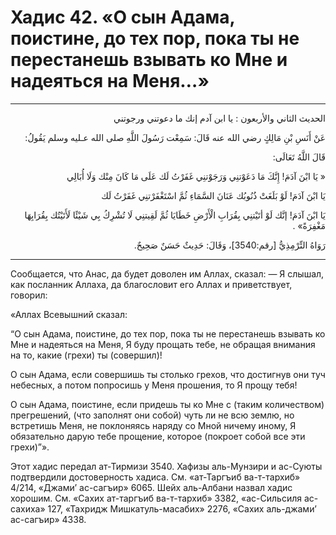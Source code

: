 <h1 class="hadith-header">Хадис 42. «О сын Адама, поистине, до тех пор, пока ты не перестанешь взывать ко Мне и надеяться на Меня…» </h1>

<hr>

<p class="arabic-text" dir="rtl">
الحديث الثاني والأربعون :
يا ابن آدم إنك ما دعوتني ورجوتني
</p>

<p class="arabic-text" dir="rtl">
عَنْ أَنَسِ بْنِ مَالِكٍ رضي الله عنه قَالَ: سَمِعْت رَسُولَ اللَّهِ صلى الله عـليه وسلم يَقُولُ: 
</p>

<p class="arabic-text" dir="rtl">
قَالَ اللَّهُ تَعَالَى:
</p>

<p class="arabic-text" dir="rtl">
 « يَا ابْنَ آدَمَ! إِنَّكَ مَا دَعَوْتنِي وَرَجَوْتنِي غَفَرْتُ لَك عَلَى مَا كَانَ مِنْك وَلَا أُبَالِي
</p>

<p class="arabic-text" dir="rtl">
يَا ابْنَ آدَمَ! لَوْ بَلَغَتْ ذُنُوبُك عَنَانَ السَّمَاءِ ثُمَّ اسْتَغْفَرْتنِي غَفَرْتُ لَك
</p>

<p class="arabic-text" dir="rtl">
 يَا ابْنَ آدَمَ! إنَّك لَوْ أتَيْتنِي بِقُرَابِ الْأَرْضِ خَطَايَا ثُمَّ لَقِيتنِي لَا تُشْرِكُ بِي شَيْئًا لَأَتَيْتُك بِقُرَابِهَا مَغْفِرَةً» . 
</p>

<p class="arabic-subtext" dir="rtl">
رَوَاهُ التِّرْمِذِيُّ [رقم:3540]، وَقَالَ: حَدِيثٌ حَسَنٌ صَحِيحٌ. 
</p>

<hr>

<p class="russian-text">
Сообщается, что Анас, да будет доволен им Аллах, сказал: — Я слышал, как посланник Аллаха, да благословит его Аллах и приветствует, говорил: 
</p>

<p class="russian-text">
«Аллах Всевышний сказал: 
</p>

<p class="russian-text">
“О сын Адама, поистине, до тех пор, пока ты не перестанешь взывать ко Мне и надеяться на Меня, Я буду прощать тебе, не обращая внимания на то, какие (грехи) ты (совершил)! 
</p>

<p class="russian-text">
О сын Адама, если совершишь ты столько грехов, что достигнув они туч небесных, а потом попросишь у Меня прошения, то Я прощу тебя! 
</p>

<p class="russian-text">
О сын Адама, поистине, если придешь ты ко Мне с (таким количеством) прегрешений, (что заполнят они собой) чуть ли не всю землю, но встретишь Меня, не поклоняясь наряду со Мной ничему иному, Я обязательно дарую тебе прощение, которое (покроет собой все эти грехи)”».
</p>

<p class="russian-subtext">
Этот хадис передал ат-Тирмизи 3540. Хафизы аль-Мунзири и ас-Суюты подтвердили достоверность хадиса. См. «ат-Таргъиб ва-т-тархиб» 4/214, «Джами’ ас-сагъир» 6065. Шейх аль-Албани назвал хадис хорошим. См. «Сахих ат-таргъиб ва-т-тархиб» 3382, «ас-Сильсиля ас-сахиха» 127, «Тахридж Мишкатуль-масабих» 2276, «Сахих аль-джами’ ас-сагъир» 4338.
</p>